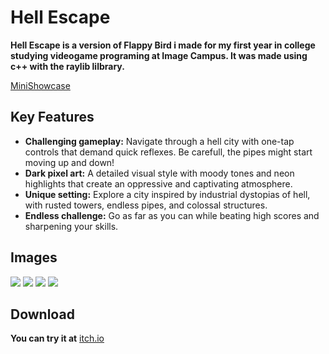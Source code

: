 # Hell Escape

**Hell Escape is a version of Flappy Bird i made for my first year in college studying videogame programing at Image Campus.
It was made using c++ with the raylib lilbrary.**

[MiniShowcase](https://www.youtube.com/watch?v=2G9MGEplsns&ab_channel=Nicol%C3%A1sLe%C3%B3n)

## Key Features
- **Challenging gameplay:** Navigate through a hell city with one-tap controls that demand quick reflexes. Be carefull, the pipes might start moving up and down!
- **Dark pixel art:** A detailed visual style with moody tones and neon highlights that create an oppressive and captivating atmosphere.
- **Unique setting:** Explore a city inspired by industrial dystopias of hell, with rusted towers, endless pipes, and colossal structures.
- **Endless challenge:** Go as far as you can while beating high scores and sharpening your skills.

## Images
![](https://img.itch.zone/aW1hZ2UvMzEyMTQyMi8xODY1NzEzNS5qcGc=/original/Ekac2y.jpg)
![](https://img.itch.zone/aW1hZ2UvMzEyMTQyMi8xODY1NzEzNy5qcGc=/original/aP64V9.jpg)
![](https://img.itch.zone/aW1hZ2UvMzEyMTQyMi8xODY1NzEzOC5qcGc=/original/E4ZBBd.jpg)
![](https://img.itch.zone/aW1hZ2UvMzEyMTQyMi8xODY1NzEzNi5qcGc=/original/s0FWKl.jpg)

 ## Download
**You can try it at** [itch.io](https://leon-05.itch.io/hell-escape)
